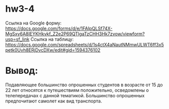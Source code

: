 # hw3-4
Ссылка на Google форму:
https://docs.google.com/forms/d/e/1FAIpQLSf74X-MgSxy6A8IEYKHkvkf_Z2e2P69QTlgaTzCHH3Hk7zvow/viewform?usp=sf_link
Ссылка на таблицу:
https://docs.google.com/spreadsheets/d/1s4ctX4aNautNMmwULWT6ff3x5petk0Uvh8ERjDvcDXw/edit#gid=1594376102

# Вывод:
Подавляющее большинство опрошенных студентов в возрасте от 15 до 22 лет относятся к путешествиям положительно, осведомлены о телепередачах с данной тематикой. Большинство опрошенных предпочитают самолет как вид транспорта.
